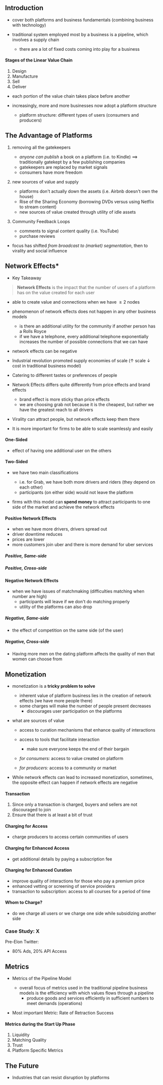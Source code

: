 ## Introduction
- cover both platforms and business fundamentals (combining business with technology)

- traditional system employed most by a business is a pipeline, which involves a supply chain
	- there are a lot of fixed costs coming into play for a business
#### Stages of the Linear Value Chain
1. Design
2. Manufacture
3. Sell
4. Deliver
- each portion of the value chain takes place before another

- increasingly, more and more businesses now adopt a platform structure
	- platform structure: different types of users (consumers and producers)
## The Advantage of Platforms
1. removing all the gatekeepers
	- *anyone can publish* a book on a platform (i.e. to Kindle) $\implies$ traditionally gatekept by a few publishing companies
	- gatekeepers are replaced by market signals
	- consumers have more freedom

2. new sources of value and supply
	- platforms don't actually down the assets (i.e. Airbnb doesn't own the house)
	- Rise of the Sharing Economy (borrowing DVDs versus using Netflix to stream content)
	- new sources of value created through utility of idle assets

3. Community Feedback Loops
	- comments to signal content quality (i.e. YouTube)
	- purchase reviews

- focus has shifted *from broadcast to (market) segmentation*, then to virality and social influence
## Network Effects*
- Key Takeaway

> **Network Effects** is the impact that the number of users of a platform has on the value created for each user
- able to create value and connections when we have $\geq 2$ nodes
- phenomenon of network effects does not happen in any other business models
	- is there an additional utility for the community if another person has a Rolls Royce
	- if we have a telephone, every additional telephone exponentially increases the number of possible connections that we can have

- network effects can be negative

- Industrial revolution promoted supply economies of scale ($\uparrow$ scale $\downarrow$ cost in traditional business model)

- Catering to different tastes or preferences of people

- Network Effects differs quite differently from price effects and brand effects
	- brand effect is more sticky than price effects
	- we are choosing grab not because it is the cheapest, but rather we have the greatest reach to all drivers

- Virality can attract people, but network effects keep them there

- It is more important for firms to be able to scale seamlessly and easily
#### One-Sided
- effect of having one additional user on the others
#### Two-Sided
- we have two main classifications
	- i.e. for Grab, we have both more drivers and riders (they depend on each other)
	- participants (on either side) would not leave the platform

- firms with this model can **spend money** to attract participants to one side of the market and achieve the network effects
#### Positive Network Effects
- when we have more drivers, drivers spread out
- driver downtime reduces
- prices are lower
- more customers join uber and there is more demand for uber services

##### Positive, Same-side

##### Positive, Cross-side
#### Negative Network Effects
- when we have issues of matchmaking (difficulties matching when number are high)
	- participants will leave if we don't do matching properly
	- utility of the platforms can also drop

##### Negative, Same-side
- the effect of competition on the same side (of the user)
##### Negative, Cross-side
- Having more men on the dating platform affects the quality of men that women can choose from
## Monetization
- monetization is a **tricky problem to solve**
	- inherent value of platform business lies in the creation of network effects (we have more people there)
	- some charges will make the number of people present decreases
		- discourages user participation on the platforms

- what are sources of value
	- access to curation mechanisms that enhance quality of interactions
	- access to tools that facilitate interaction
		- make sure everyone keeps the end of their bargain

	- *for consumers:* access to value created on platform
	- *for producers:* access to a community or market

- While network effects can lead to increased monetization, sometimes, the opposite effect can happen if network effects are negative

#### Transaction
1. Since only a transaction is charged, buyers and sellers are not discouraged to join
2. Ensure that there is at least a bit of trust
#### Charging for Access
- charge producers to access certain communities of users
#### Charging for Enhanced Access
- get additional details by paying a subscription fee
#### Charging for Enhanced Curation
- improve quality of interactions for those who pay a premium price
- enhanced vetting or screening of service providers
- transaction to subscription: access to all courses for a period of time
#### Whom to Charge?
- do we charge all users or we charge one side while subsidizing another side
### Case Study: X
Pre-Elon Twitter:
- 80% Ads, 20% API Access
## Metrics
- Metrics of the Pipeline Model
	- overall focus of metrics used in the traditional pipeline business models is the efficiency with which values flows through a pipeline
		- produce goods and services efficiently in sufficient numbers to meet demands (operations)

- Most important Metric: Rate of Retraction Success

#### Metrics during the Start Up Phase
1. Liquidity
2. Matching Quality
3. Trust
4. Platform Specific Metrics
## The Future
- Industries that can resist disruption by platforms

